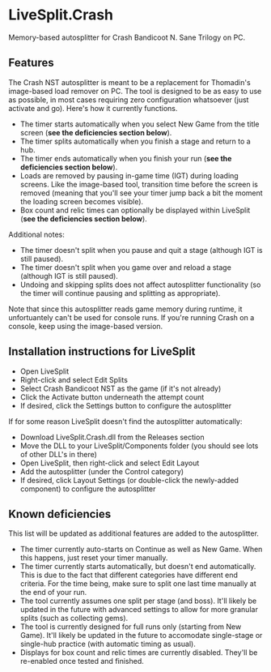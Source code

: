 # LiveSplit.Crash
Memory-based autosplitter for Crash Bandicoot N. Sane Trilogy on PC.

## Features

The Crash NST autosplitter is meant to be a replacement for Thomadin's image-based load remover on PC. The tool is designed to be as easy to use as possible, in most cases requiring zero configuration whatsoever (just activate and go). Here's how it currently functions.

- The timer starts automatically when you select New Game from the title screen (**see the deficiencies section below**).
- The timer splits automatically when you finish a stage and return to a hub.
- The timer ends automatically when you finish your run (**see the deficiencies section below**).
- Loads are removed by pausing in-game time (IGT) during loading screens. Like the image-based tool, transition time before the screen is removed (meaning that you'll see your timer jump back a bit the moment the loading screen becomes visible).
- Box count and relic times can optionally be displayed within LiveSplit (**see the deficiencies section below**).

Additional notes:

- The timer doesn't split when you pause and quit a stage (although IGT is still paused).
- The timer doesn't split when you game over and reload a stage (although IGT is still paused).
- Undoing and skipping splits does not affect autosplitter functionality (so the timer will continue pausing and splitting as appropriate).

Note that since this autosplitter reads game memory during runtime, it unfortuantely can't be used for console runs. If you're running Crash on a console, keep using the image-based version.

## Installation instructions for LiveSplit
- Open LiveSplit
- Right-click and select Edit Splits
- Select Crash Bandicoot NST as the game (if it's not already)
- Click the Activate button underneath the attempt count
- If desired, click the Settings button to configure the autosplitter

If for some reason LiveSplit doesn't find the autosplitter automatically:

- Download LiveSplit.Crash.dll from the Releases section
- Move the DLL to your LiveSplit/Components folder (you should see lots of other DLL's in there)
- Open LiveSplit, then right-click and select Edit Layout
- Add the autosplitter (under the Control category)
- If desired, click Layout Settings (or double-click the newly-added component) to configure the autosplitter

## Known deficiencies

This list will be updated as additional features are added to the autosplitter.

- The timer currently auto-starts on Continue as well as New Game. When this happens, just reset your timer manually.
- The timer currently starts automatically, but doesn't end automatically. This is due to the fact that different categories have different end criteria. For the time being, make sure to split one last time manually at the end of your run.
- The tool currently assumes one split per stage (and boss). It'll likely be updated in the future with advanced settings to allow for more granular splits (such as collecting gems).
- The tool is currently designed for full runs only (starting from New Game). It'll likely be updated in the future to accomodate single-stage or single-hub practice (with automatic timing as usual).
- Displays for box count and relic times are currently disabled. They'll be re-enabled once tested and finished.
